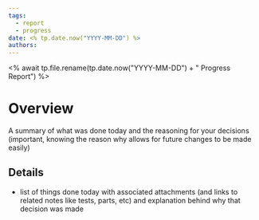 ```yaml
---
tags:
  - report
  - progress
date: <% tp.date.now("YYYY-MM-DD") %>
authors:
---
```

<% await tp.file.rename(tp.date.now("YYYY-MM-DD") + " Progress Report") %>
# Overview
A summary of what was done today and the reasoning for your decisions (important, knowing the reason why allows for future changes to be made easily)

## Details
- list of things done today with associated attachments (and links to related notes like tests, parts, etc) and explanation behind why that decision was made